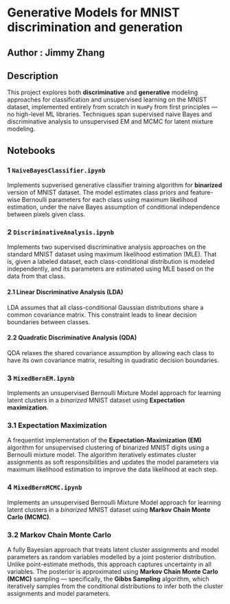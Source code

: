 # Generative Models for MNIST discrimination and generation
## Author : Jimmy Zhang

## Description
This project explores both **discriminative** and **generative** modeling approaches for classification and unsupervised learning on the MNIST dataset, implemented entirely from scratch in `NumPy` from first principles — no high-level ML libraries. Techniques span supervised naive Bayes and discriminative analysis to unsupervised EM and MCMC for latent mixture modeling.

## Notebooks
### 1 `NaiveBayesClassifier.ipynb`
Implements supverised generative classifier training algorithm for **binarized** version of MNIST dataset.  The model estimates class priors and feature-wise Bernoulli parameters for each class using maximum likelihood estimation, under the naive Bayes assumption of conditional independence between pixels given class.


### 2 `DiscriminativeAnalysis.ipynb`
Implements two supervised discriminative analysis approaches on the standard MNIST dataset using maximum likelihood estimation (MLE). That is, given a labeled dataset, each class-conditional distribution is modeled independently, and its parameters are estimated using MLE based on the data from that class.
#### 2.1 Linear Discriminative Analysis (LDA)  
LDA assumes that all class-conditional Gaussian distributions share a common covariance matrix. This constraint leads to linear decision boundaries between classes.
   
#### 2.2 Quadratic Discriminative Analysis (QDA)
QDA relaxes the shared covariance assumption by allowing each class to have its own covariance matrix, resulting in quadratic decision boundaries.

### 3 `MixedBernEM.ipynb`
Implements an unsupervised Bernoulli Mixture Model approach for learning latent clusters in a *binarized* MNIST dataset using **Expectation maximization**.  

### 3.1 Expectation Maximization
A frequentist implementation of the **Expectation-Maximization (EM)** algorithm for unsupervised clustering of binarized MNIST digits using a Bernoulli mixture model. The algorithm iteratively estimates cluster assignments as soft responsibilities and updates the model parameters via maximum likelihood estimation to improve the data likelihood at each step.

### 4 `MixedBernMCMC.ipynb`

Implements an unsupervised Bernoulli Mixture Model approach for learning latent clusters in a *binarized* MNIST dataset using **Markov Chain Monte Carlo (MCMC)**.  

### 3.2 Markov Chain Monte Carlo
A fully Bayesian approach that treats latent cluster assignments and model parameters as random variables modelled by a joint posterior distribution. Unlike point-estimate methods, this approach captures uncertainty in all variables. The posterior is approximated using **Markov Chain Monte Carlo (MCMC)** sampling — specifically, the **Gibbs Sampling** algorithm, which iteratively samples from the conditional distributions to infer both the cluster assignments and model parameters.
